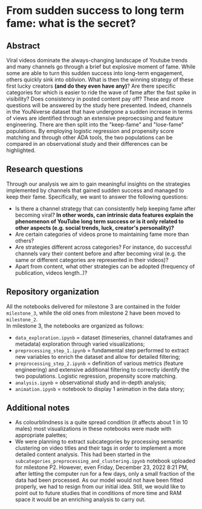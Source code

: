 # From sudden success to long term fame: what is the secret?

## Abstract

Viral videos dominate the always-changing landscape of Youtube trends and many channels go through a brief but explosive moment of fame. While some are able to turn this sudden success into long-term engagement, others quickly sink into oblivion. What is then the winning strategy of these first lucky creators **(and do they even have any)**? Are there specific categories for which is easier to ride the wave of fame after the fast spike in visibility? Does consistency in posted content pay off? These and more questions will be answered by the study here presented. Indeed, channels in the YouNiverse dataset that have undergone a sudden increase in terms of views are identified through an extensive preproecssing and feature engineering. There are then split into the "keep-fame" and "lose-fame" populations. By employing logistic regression and propensity score matching and through other ADA tools, the two populations can be compared in an observational study and their differences can be highlighted.

## Research questions

Through our analysis we aim to gain meaningful insights on the strategies implemented by channels that gained sudden success and managed to keep their fame. Specifically, we want to answer the following questions:

* Is there a channel strategy that can consistently help keeping fame after becoming viral? **In other words, can intrinsic data features explain the phenomenon of YouTube long term success or is it only related to other aspects (e.g. social trends, luck, creator's personality)?**
* Are certain categories of videos prone to maintaining fame more than others?
* Are strategies different across categories? For instance, do successful channels vary their content before and after becoming viral (e.g. the same or different categories are represented in their videos)?
* Apart from content, what other strategies can be adopted (frequency of publication, videos length..)?

## Repository organization

All the notebooks delivered for milestone 3 are contained in the folder `milestone_3`, while the old ones from milestone 2 have been moved to `milestone_2`.  
In milestone 3, the notebooks are organized as follows:

* `data_exploration.ipynb` = dataset (timeseries, channel dataframes and metadata) exploration through varied visualizations;
* `preprocessing_step_1.ipynb` = fundamental step performed to extract new variables to enrich the dataset and allow for detailed filtering;
* `preprocessing_step_2.ipynb` = definition of various metrics (feature engineering) and extensive additional filtering to correctly identify the two populations. Logistic regression, propensity score matching.
* `analysis.ipynb` = observational study and in-depth analysis;
* `animation.ipynb` = notebook to display 1 animation in the data story;

## Additional notes

* As colourblindness is a quite spread condition (it affects about 1 in 10 males) most visualizations in these notebooks were made with appropriate palettes;
* We were planning to extract subcategories by processing semantic clustering on video titles and their tags in order to implement a more detailed content analysis. This had been started in the `subcategories_preprocessing_and_clustering.ipynb` notebook uploaded for milestone P2. However, even Friday, December 23, 2022 8:21 PM, after letting the computer run for a few days, only a small fraction of the data had been processed. As our model would not have been fitted properly, we had to resign from our initial idea. Still, we would like to point out to future studies that in conditions of more time and RAM space it would be an enriching analysis to carry out.
